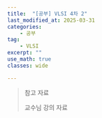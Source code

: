 ```yaml
---
title:  "[공부] VLSI 4차 2"
last_modified_at: 2025-03-31
categories:
    - 공부
tag: 
    - VLSI
excerpt: ""
use_math: true
classes: wide

---
```



>참고 자료
>
>교수님 강의 자료

